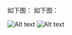 如下图：
如下图：

![Alt text](https://github.com/dbback/sucai/blob/231786d99b307db1aee3909bad169e391954e619/2022-04/04-22/%E5%BE%AE%E4%BF%A1%E5%9B%BE%E7%89%87_20220422195422.png)
![Alt text](https://github.com/dbback/sucai/raw/main/2022-04/04-22/%E5%BE%AE%E4%BF%A1%E5%9B%BE%E7%89%87_20220422195422.png)
